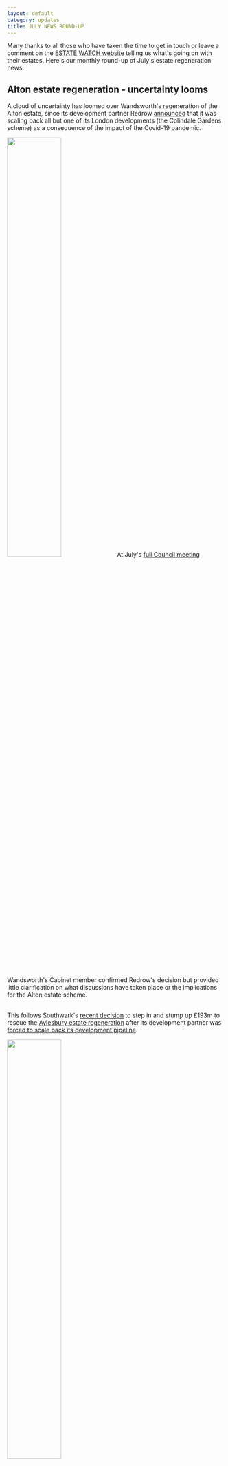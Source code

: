 ```yaml
---
layout: default
category: updates
title: JULY NEWS ROUND-UP
---
```


Many thanks to all those who have taken the time to get in touch or leave a comment on the [ESTATE WATCH website](https://estatewatch.london) telling us what's going on with their estates. Here's our monthly round-up of July's estate regeneration news:

## Alton estate regeneration - uncertainty looms 

A cloud of uncertainty has loomed over Wandsworth's regeneration of the Alton estate, since its development partner Redrow [announced](https://www.investegate.co.uk/redrow-plc--rdw-/rns/trading-statement/202006300700044407R/) that it was scaling back all but one of its London developments (the Colindale Gardens scheme) as a consequence of the impact of the Covid-19 pandemic.

<div class="clearfix">
<img src="https://estatewatch.london/images/altonquestion.png" width="50%" class="float-right rounded img-thumbnail pull-right mr-2">
At July's <a href="https://democracy.wandsworth.gov.uk/ieListDocuments.aspx?CId=296&MId=6910&Ver=4">full Council meeting</a> Wandsworth's Cabinet member confirmed Redrow's decision but provided little clarification on what discussions have taken place or the implications for the Alton estate scheme.
</div>
<br>

This follows Southwark's [recent decision](https://www.southwarknews.co.uk/news/housing-chief-denies-aylesbury-estate-deal-is-bail-out-for-notting-hill-genesis/) to step in and stump up £193m to rescue the [Aylesbury estate regeneration](https://estatewatch.london/estates/southwark/aylesbury/) after its development partner was [forced to scale back its development pipeline](https://www.insidehousing.co.uk/news/news/notting-hill-genesis-scales-back-development-plans-amid-changing-market-conditions-62506).

<img src="http://estatewatch.london/images/snbailout.jpg" width="50%" class="img-fluid rounded img-thumbnail">

With the impending double-shock impacts of Covid-19 and Brexit, uncertainty is likely to become a recurring element within London's pipeline of estate demolition schemes, which are highly dependent on a cross-subsidy model. Progressive boroughs will now be looking increasingly to [refurbishment as a more viable and cost effective](https://estatewatch.london/refurbishment/) alternative.

## Lancaster West estate refurb - webinar
Some London boroughs have already understood the benefits of refurbishment. At the beginning of July, the Royal Borough of Kensington & Chelsea hosted a webinar to explore the feasibility of improving energy efficiency in its refurbishment of the Lancaster West Estate.

The webinar gave an introduction to sustainability, and the net-zero opportunities for Lancaster West, with an expert panel which included Professor Anne Power (London School of Economics), Lizzy Westmacott (ECD Architects), and James Traynor (ECD Architects and author of “EnerPhit: A Step by Step Guide to Low Energy Retrofit).

<a href="https://youtu.be/o1BMT_ujxn0"><img src="https://estatewatch.london/images/lancwestvid.png" width="50%" class="img-fluid img-thumbnail"></a>

The refurbishment of the Lancaster West estate was funded by RBKC and the GLA - we hope to see a lot more such schemes in the pipeline now that the benefits of refurbishment are becoming more widely acknowledged. 

## Hackney runs 'pilot' ballot on De Beauvoir estate
Hackney Council has announced a 'pilot' ballot for residents on its [regeneration of the De Beauvoir estate](https://hackney.gov.uk/de-beauvoir-estate). Whilst the scheme is mainly in-fill development, six council homes and a row of shops are earmarked for demolition.  

<img src="https://estatewatch.london/images/trincourt.png" class="img-fluid rounded img-thumbnail">

Hackney [says](http://mginternet.hackney.gov.uk/documents/s70551/200720%20ReportTrinity%20Court%20Pilot%20Ballot.pdf) that this 'pilot' ballot will help inform its policy on resident ballots for future regeneration projects, which is due to be presented to Cabinet in early Autumn.

More info is available in Hackney's Cabinet report here: [http://mginternet.hackney.gov.uk/ieListDocuments.aspx?CId=111&MID=4912#AI36922](https://hackney.gov.uk/de-beauvoir-estate)

## Estate Watch Zoom meeting
Next week, we will be hosting a zoom meeting to provide an opportunity for residents of estates going through estate regeneration and who are at risk of demolition to come together to share and exchange with others in the same situation. We will also explore possible ongoing mutual support and effective working together.

<img src="https://estatewatch.london/images/ewzoom.png" width="75%" class="img-fluid rounded img-thumbnail">

Please email info@londontenants.org to request attendance

## More estates added to Watch List 
Thanks to a number of people who took the time to get in touch, we have added 8 further estates to our list of those under threat of demolition. This brings the total number of estates under threat to 130, comprising over 40,000 homes.

The 8 additions comprise the [Geoffrey Close estate](https://estatewatch.london/estates/lambeth/geoffreyclose/) in Lambeth; the [Marlowe Road estate](https://estatewatch.london/estates/walthamforest/marloweroad/) in Waltham Forest; the [Marian Court estate](https://estatewatch.london/estates/hackney/mariancourt/) in Hackney; the [Calverley Close estate](https://estatewatch.london/estates/bromley/calverleyclose/) in Bromley; the [Ladderswood estate](https://estatewatch.london/estates/enfield/ladderswood/) in Enfield; the [Clapham Park estate](https://estatewatch.london/estates/lambeth/claphampark/) in Lambeth; the [Lansbury estate](https://estatewatch.london/estates/towerhamlets/lansbury/) in Tower Hamlets and [Denby Court](https://estatewatch.london/estates/lambeth/denbycourt/) in Lambeth.

<img src="https://estatewatch.london/images/addedestates.jpg" class="img-fluid rounded img-thumbnail">

Please keep these valuable community contributions coming - without your help there is no way of keeping tabs on the scale of London's estate demolitions. Please get in touch if we have missed an estate near you or if you have any other info on current estate demolitions: info@estatewatch.london

## More research into impacts of estate regeneration
We have updated our [research section](https://estatewatch.london/research/) of the website to include new research exploring further impacts of estate regeneration.

Professor Loretta Lees (University of Leicester) and Professor Phil Hubbard (Kings College London) have published a [policy briefing paper](https://estatewatch.london/papers/cacheresearch.pdf) for the [UK Collaborative Centre for Housing Evidence](https://housingevidence.ac.uk/).

The [briefing](https://estatewatch.london/papers/cacheresearch.pdf) uses qualitative methods to explore the impacts of decanting on the different resident groups affected by estate regeneration.

<img src="https://estatewatch.london/images/cacheresearchshadow.png" width="50%" class="img-fluid rounded img-thumbnail">

## Have we missed something?
Have we missed anything or got it wrong? help us keep keep this resource up to date by getting in touch at info@estatewatch.london or by leaving a comment in the comments section. 




